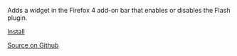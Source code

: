 Adds a widget in the Firefox 4 add-on bar that enables or disables the Flash plugin.

<p><a href="http://j.mp/g6ACNN">Install</a></p>
<p><a href="http://j.mp/hkCa0i">Source on Github</a></p>
